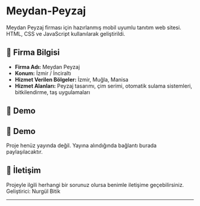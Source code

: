 # Meydan-Peyzaj
Meydan Peyzaj firması için hazırlanmış mobil uyumlu tanıtım web sitesi. HTML, CSS ve JavaScript kullanılarak geliştirildi.

## 📍 Firma Bilgisi

- **Firma Adı:** Meydan Peyzaj  
- **Konum:** İzmir / İnciraltı  
- **Hizmet Verilen Bölgeler:** İzmir, Muğla, Manisa  
- **Hizmet Alanları:** Peyzaj tasarımı, çim serimi, otomatik sulama sistemleri, bitkilendirme, taş uygulamaları

## 🔗 Demo

## 🔗 Demo

Proje henüz yayında değil. Yayına alındığında bağlantı burada paylaşılacaktır.

## 📩 İletişim

Projeyle ilgili herhangi bir sorunuz olursa benimle iletişime geçebilirsiniz.  
Geliştirici: Nurgül Bitik

---

